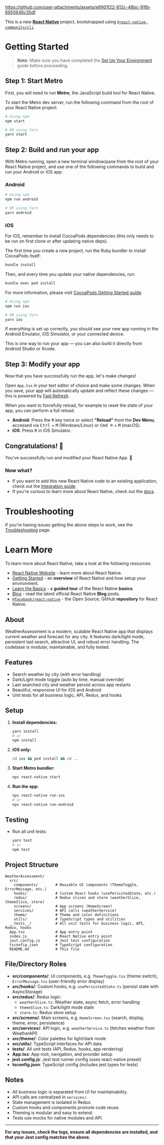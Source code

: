 


https://github.com/user-attachments/assets/e9901f22-612c-48bc-91fb-6950646c35df



This is a new [**React Native**](https://reactnative.dev) project, bootstrapped using [`@react-native-community/cli`](https://github.com/react-native-community/cli).

# Getting Started

> **Note**: Make sure you have completed the [Set Up Your Environment](https://reactnative.dev/docs/set-up-your-environment) guide before proceeding.

## Step 1: Start Metro

First, you will need to run **Metro**, the JavaScript build tool for React Native.

To start the Metro dev server, run the following command from the root of your React Native project:

```sh
# Using npm
npm start

# OR using Yarn
yarn start
```

## Step 2: Build and run your app

With Metro running, open a new terminal window/pane from the root of your React Native project, and use one of the following commands to build and run your Android or iOS app:

### Android

```sh
# Using npm
npm run android

# OR using Yarn
yarn android
```

### iOS

For iOS, remember to install CocoaPods dependencies (this only needs to be run on first clone or after updating native deps).

The first time you create a new project, run the Ruby bundler to install CocoaPods itself:

```sh
bundle install
```

Then, and every time you update your native dependencies, run:

```sh
bundle exec pod install
```

For more information, please visit [CocoaPods Getting Started guide](https://guides.cocoapods.org/using/getting-started.html).

```sh
# Using npm
npm run ios

# OR using Yarn
yarn ios
```

If everything is set up correctly, you should see your new app running in the Android Emulator, iOS Simulator, or your connected device.

This is one way to run your app — you can also build it directly from Android Studio or Xcode.

## Step 3: Modify your app

Now that you have successfully run the app, let's make changes!

Open `App.tsx` in your text editor of choice and make some changes. When you save, your app will automatically update and reflect these changes — this is powered by [Fast Refresh](https://reactnative.dev/docs/fast-refresh).

When you want to forcefully reload, for example to reset the state of your app, you can perform a full reload:

- **Android**: Press the <kbd>R</kbd> key twice or select **"Reload"** from the **Dev Menu**, accessed via <kbd>Ctrl</kbd> + <kbd>M</kbd> (Windows/Linux) or <kbd>Cmd ⌘</kbd> + <kbd>M</kbd> (macOS).
- **iOS**: Press <kbd>R</kbd> in iOS Simulator.

## Congratulations! :tada:

You've successfully run and modified your React Native App. :partying_face:

### Now what?

- If you want to add this new React Native code to an existing application, check out the [Integration guide](https://reactnative.dev/docs/integration-with-existing-apps).
- If you're curious to learn more about React Native, check out the [docs](https://reactnative.dev/docs/getting-started).

# Troubleshooting

If you're having issues getting the above steps to work, see the [Troubleshooting](https://reactnative.dev/docs/troubleshooting) page.

# Learn More

To learn more about React Native, take a look at the following resources:

- [React Native Website](https://reactnative.dev) - learn more about React Native.
- [Getting Started](https://reactnative.dev/docs/environment-setup) - an **overview** of React Native and how setup your environment.
- [Learn the Basics](https://reactnative.dev/docs/getting-started) - a **guided tour** of the React Native **basics**.
- [Blog](https://reactnative.dev/blog) - read the latest official React Native **Blog** posts.
- [`@facebook/react-native`](https://github.com/facebook/react-native) - the Open Source; GitHub **repository** for React Native.

## About
WeatherAssessment is a modern, scalable React Native app that displays current weather and forecast for any city. It features dark/light mode, persistent last search, attractive UI, and robust error handling. The codebase is modular, maintainable, and fully tested.

## Features
- Search weather by city (with error handling)
- Dark/Light mode toggle (auto by time, manual override)
- Last searched city and weather persist across app restarts
- Beautiful, responsive UI for iOS and Android
- Unit tests for all business logic, API, Redux, and hooks

## Setup
1. **Install dependencies:**
   ```sh
   yarn install
   # or
   npm install
   ```
2. **iOS only:**
   ```sh
   cd ios && pod install && cd ..
   ```
3. **Start Metro bundler:**
   ```sh
   npx react-native start
   ```
4. **Run the app:**
   ```sh
   npx react-native run-ios
   # or
   npx react-native run-android
   ```

## Testing
- Run all unit tests:
  ```sh
  yarn test
  # or
  npm test
  ```

## Project Structure
```
WeatherAssessment/
  src/
    components/        # Reusable UI components (ThemeToggle, ErrorMessage, etc.)
    hooks/             # Custom React hooks (usePersistedState, etc.)
    redux/             # Redux slices and store (weatherSlice, themeSlice, store)
    screens/           # App screens (HomeScreen)
    services/          # API calls (weatherService)
    theme/             # Theme and color definitions
    utils/             # TypeScript types and utilities
  __tests__/           # All unit tests for business logic, API, Redux, hooks
  App.tsx              # App entry point
  index.js             # React Native entry point
  jest.config.js       # Jest test configuration
  tsconfig.json        # TypeScript configuration
  README.md            # This file
```

## File/Directory Roles
- **src/components/**: UI components, e.g. `ThemeToggle.tsx` (theme switch), `ErrorMessage.tsx` (user-friendly error display)
- **src/hooks/**: Custom hooks, e.g. `usePersistedState.ts` (persist state with AsyncStorage)
- **src/redux/**: Redux logic:
  - `weatherSlice.ts`: Weather state, async fetch, error handling
  - `themeSlice.ts`: Dark/light mode state
  - `store.ts`: Redux store setup
- **src/screens/**: Main screens, e.g. `HomeScreen.tsx` (search, display, theme, error, persistence)
- **src/services/**: API logic, e.g. `weatherService.ts` (fetches weather from WeatherAPI)
- **src/theme/**: Color palettes for light/dark mode
- **src/utils/**: TypeScript interfaces for API data
- **__tests__/**: All unit tests (API, Redux, hooks, app rendering)
- **App.tsx**: App root, navigation, and provider setup
- **jest.config.js**: Jest test runner config (uses react-native preset)
- **tsconfig.json**: TypeScript config (includes jest types for tests)

## Notes
- All business logic is separated from UI for maintainability.
- API calls are centralized in `services/`.
- State management is isolated in Redux.
- Custom hooks and components promote code reuse.
- Theming is modular and easy to extend.
- Tests use mocks for native modules and API.

---
**For any issues, check the logs, ensure all dependencies are installed, and that your Jest config matches the above.**

